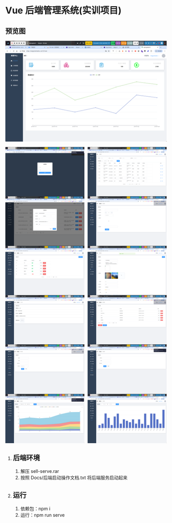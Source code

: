 # Vue 后端管理系统(实训项目)

## 预览图

![](./assets/2.png)

<div style="display: flex; gap: 10px;">
  <img src="./assets/1.png" style="width: 49%;" />
  <img src="./assets/3.png" style="width: 49%;" />
</div>
<div style="display: flex; gap: 10px;">
  <img src="./assets/4.png" style="width: 49%;" />
  <img src="./assets/5.png" style="width: 49%;" />
</div>
<div style="display: flex; gap: 10px;">
  <img src="./assets/6.png" style="width: 49%;" />
  <img src="./assets/7.png" style="width: 49%;" />
</div>
<div style="display: flex; gap: 10px;">
  <img src="./assets/8.png" style="width: 49%;" />
  <img src="./assets/9.png" style="width: 49%;" />
</div>
<div style="display: flex; gap: 10px;">
  <img src="./assets/10.png" style="width: 49%;" />
  <img src="./assets/11.png" style="width: 49%;" />
</div>
<div style="display: flex; gap: 10px;">
  <img src="./assets/12.png" style="width: 49%;" />
  <img src="./assets/13.png" style="width: 49%;" />
</div>

1. ## 后端环境

   1. 解压 sell-serve.rar
   2. 按照 Docs/后端启动操作文档.txt 将后端服务启动起来

2. ## 运行

   1. 依赖包：npm i
   2. 运行：npm run serve
